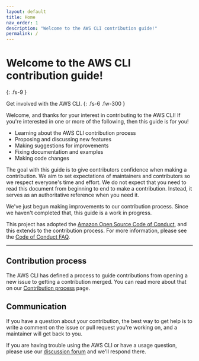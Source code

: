 ```yaml
---
layout: default
title: Home
nav_order: 1
description: "Welcome to the AWS CLI contribution guide!"
permalink: /
---
```


# Welcome to the AWS CLI contribution guide!
{: .fs-9 }

Get involved with the AWS CLI.
{: .fs-6 .fw-300 }

Welcome, and thanks for your interest in contributing to the AWS CLI! If you're interested in one or more of the following, then this guide is for you!

- Learning about the AWS CLI contribution process
- Proposing and discussing new features
- Making suggestions for improvements
- Fixing documentation and examples
- Making code changes

The goal with this guide is to give contributors confidence when making a contribution. We aim to set expectations of maintainers and contributors so we respect everyone's time and effort. We do not expect that you need to read this document from beginning to end to make a contribution. Instead, it serves as an authoritative reference when you need it.

We've just begun making improvements to our contribution process. Since we haven't completed that, this guide is a work in progress.

This project has adopted the [Amazon Open Source Code of Conduct](https://aws.github.io/code-of-conduct), and this extends to the contribution process. For more information, please see the [Code of Conduct FAQ](https://aws.github.io/code-of-conduct-faq).

---


## Contribution process

The AWS CLI has defined a process to guide contributions from opening a new issue to getting a contribution merged. You can read more about that on our [Contribution process](docs/contribution_process.md) page. 

## Communication

If you have a question about your contribution, the best way to get help is to write a comment on the issue or pull request you're working on, and a maintainer will get back to you.

If you are having trouble using the AWS CLI or have a usage question, please use our [discussion forum](https://github.com/aws/aws-cli/discussions/categories/q-a) and we'll respond there.